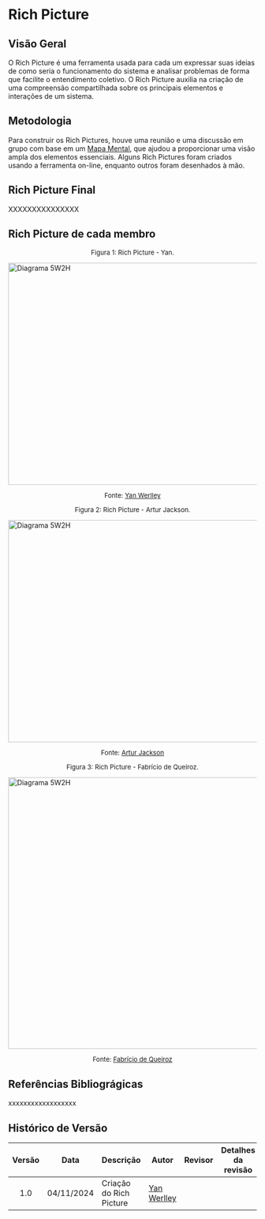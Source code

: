 # Rich Picture

## Visão Geral

O Rich Picture é uma ferramenta usada para cada um expressar suas ideias de como seria o funcionamento do sistema e analisar problemas de forma que facilite o entendimento coletivo. O Rich Picture auxilia na criação de uma compreensão compartilhada sobre os principais elementos e interações de um sistema.

## Metodologia

Para construir os Rich Pictures, houve uma reunião e uma discussão em grupo com base em um [Mapa Mental](/Artefatos/Mapamental.md), que ajudou a proporcionar uma visão ampla dos elementos essenciais. Alguns Rich Pictures foram criados usando a ferramenta on-line, enquanto outros foram desenhados à mão.

## Rich Picture Final
XXXXXXXXXXXXXXX

## Rich Picture de cada membro

<p style="text-align: center; font-size: small;">Figura 1: Rich Picture - Yan.</p>
<img src=".\Assets\RichPictures\RichPicture-Yan-Werlley-de-Freitas-Paulo.png" alt="Diagrama 5W2H" width="950" height="450">

<p style="text-align: center; font-size: small;">
Fonte: <a href="https://github.com/YanWerlley" target="_blank">Yan Werlley</a>
</p>

<p style="text-align: center; font-size: small;">Figura 2: Rich Picture - Artur Jackson.</p>
<img src=".\Assets\RichPictures\RichPicture-Artur-Jackson-Leal-Fontinele.jpeg" alt="Diagrama 5W2H" width="950" height="450">

<p style="text-align: center; font-size: small;">
Fonte: <a href="https://github.com/artur-jack" target="_blank">Artur Jackson</a>
</p>

<p style="text-align: center; font-size: small;">Figura 3: Rich Picture - Fabrício de Queiroz.</p>
<img src=".\Assets\RichPictures\RichPicture-Fabrício-Macedo-de-Queiroz.png" alt="Diagrama 5W2H" width="950" height="550">

<p style="text-align: center; font-size: small;">
Fonte: <a href="https://github.com/FabricioDeQueiroz" target="_blank">Fabrício de Queiroz</a>
</p>

## Referências Bibliográgicas 

xxxxxxxxxxxxxxxxxx

## Histórico de Versão

|Versão|Data|Descrição|Autor|Revisor| Detalhes da revisão |
|:----:|----|---------|-----|:-------:|-----| 
| 1.0 | 04/11/2024 | Criação do Rich Picture | [Yan Werlley](https://github.com/YanWerlley) |  | |

